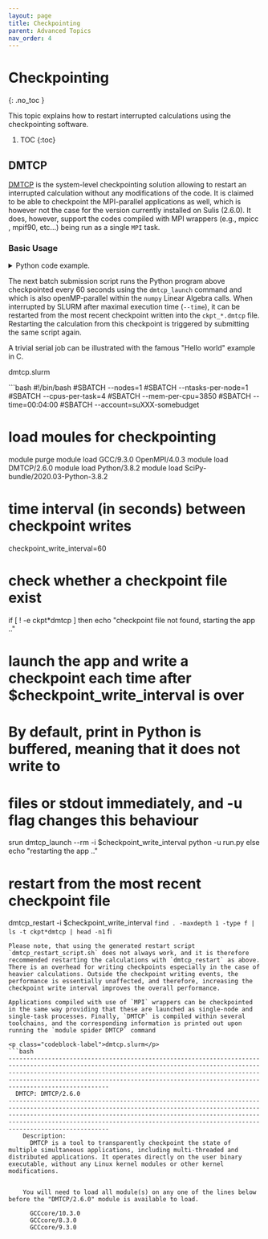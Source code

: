 ```yaml
---
layout: page
title: Checkpointing
parent: Advanced Topics
nav_order: 4
---
```


# Checkpointing
{: .no_toc }

This topic explains how to restart interrupted calculations using the checkpointing software.

1. TOC
{:toc}

## DMTCP
[DMTCP](https://dmtcp.sourceforge.io) is the system-level checkpointing solution allowing to restart an interrupted calculation without any modifications of the code. It is claimed to be able to checkpoint the MPI-parallel applications as well, which is however not the case for the version currently installed on Sulis (2.6.0). It does, however, support the codes compiled with MPI wrappers (e.g., mpicc , mpif90, etc...) being run as a single `MPI` task.

### Basic Usage

<details markdown="block" class="detail">
  <summary>Python code example.</summary>
<p class="codeblock-label">run.py</p>
```python
import time
import numpy as np
start = time.time()
matrix_size=8000
print('Code started')
for i in range(1000):
   start_loop = time.time()
   a = np.random.rand(matrix_size, matrix_size)
   b = np.random.rand(matrix_size, matrix_size)
   c = np.matmul(a,b).sum()
   t_op = time.time()
   template = 'iter, result, time, time per loop: {:4d} {} {:6.2f} {:6.2f}'
   print(template.format(i, c, t_op-start, t_op-start_loop))
```
</details>

The next batch submission script runs the Python program above checkpointed every 60 seconds using the `dmtcp_launch` command and which is also openMP-parallel within the `numpy` Linear Algebra calls. When interrupted by SLURM after maximal execution time (`--time`), it can be restarted from the most recent checkpoint written into the `ckpt_*.dmtcp` file. Restarting the calculation from this checkpoint is triggered by submitting the same script again.

A trivial serial job can be illustrated with the famous "Hello world" example in C.

<p class="codeblock-label">dmtcp.slurm</p>
```bash
#!/bin/bash
#SBATCH --nodes=1
#SBATCH --ntasks-per-node=1
#SBATCH --cpus-per-task=4
#SBATCH --mem-per-cpu=3850
#SBATCH --time=00:04:00
#SBATCH --account=suXXX-somebudget

# load moules for checkpointing
module purge
module load GCC/9.3.0 OpenMPI/4.0.3
module load DMTCP/2.6.0
module load Python/3.8.2
module load SciPy-bundle/2020.03-Python-3.8.2

# time interval (in seconds) between checkpoint writes
checkpoint_write_interval=60

# check whether a checkpoint file exist
if [ ! -e ckpt*dmtcp ]
then
   echo "checkpoint file not found, starting the app .."
   # launch the app and write a checkpoint each time after $checkpoint_write_interval is over
   # By default, print in Python is buffered, meaning that it does not write to
   # files or stdout immediately, and -u flag changes this behaviour
   srun dmtcp_launch --rm -i $checkpoint_write_interval python -u run.py
else
   echo "restarting the app .."
   # restart from the most recent checkpoint file
   dmtcp_restart -i $checkpoint_write_interval `find . -maxdepth 1 -type f | ls -t ckpt*dmtcp | head -n1`
fi
```
Please note, that using the generated restart script `dmtcp_restart_script.sh` does not always work, and it is therefore recommended restarting the calculations with `dmtcp_restart` as above. There is an overhead for writing checkpoints especially in the case of heavier calculations. Outside the checkpoint writing events, the performance is essentially unaffected, and therefore, increasing the checkpoint write interval improves the overall performance.

Applications compiled with use of `MPI` wrappers can be checkpointed in the same way providing that these are launched as single-node and single-task processes. Finally, `DMTCP` is compiled within several toolchains, and the corresponding information is printed out upon running the `module spider DMTCP` command

<p class="codeblock-label">dmtcp.slurm</p>
```bash
--------------------------------------------------------------------------------------------------------------------------------------------------------------------------------------------------------------------------------------------------------------------------------------------------------------------
  DMTCP: DMTCP/2.6.0
--------------------------------------------------------------------------------------------------------------------------------------------------------------------------------------------------------------------------------------------------------------------------------------------------------------------
    Description:
      DMTCP is a tool to transparently checkpoint the state of multiple simultaneous applications, including multi-threaded and distributed applications. It operates directly on the user binary executable, without any Linux kernel modules or other kernel modifications.


    You will need to load all module(s) on any one of the lines below before the "DMTCP/2.6.0" module is available to load.

      GCCcore/10.3.0
      GCCcore/8.3.0
      GCCcore/9.3.0
```
